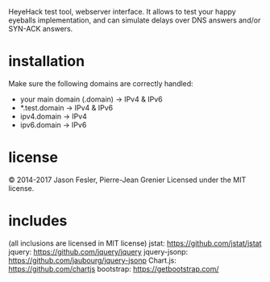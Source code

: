 HeyeHack test tool, webserver interface. It allows to test your happy eyeballs implementation, and can simulate delays over DNS answers and/or SYN-ACK answers.

installation
======
Make sure the following domains are correctly handled:
* your main domain (.domain) -> IPv4 & IPv6
* \*.test.domain -> IPv4 & IPv6
* ipv4.domain -> IPv4
* ipv6.domain -> IPv6

license
======
&copy; 2014-2017 Jason Fesler, Pierre-Jean Grenier 
Licensed under the MIT license.

includes
=======
(all inclusions are licensed in MIT license)
jstat: https://github.com/jstat/jstat
jquery: https://github.com/jquery/jquery
jquery-jsonp: https://github.com/jaubourg/jquery-jsonp
Chart.js: https://github.com/chartjs
bootstrap: https://getbootstrap.com/
